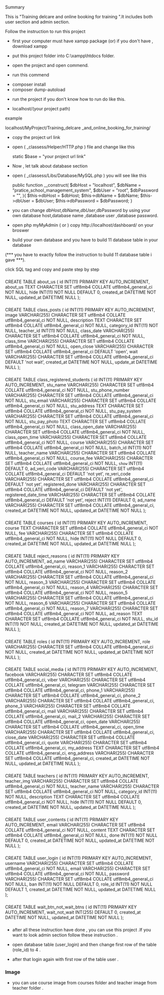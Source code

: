 Summary

This is "Training delcare and online booking for training ".It includes both user section and admin section.


Follow the instruction to run this project 

- first your computer must have xampp package (or) if you don't have , download xampp

- put this project folder into C:\xampp\htdocs folder.

- open the project and open commend.

- run this commend

* composer install
* composer dump-autoload

- run the project 
if you don't know how to run do like this.
* localhost/(your project path)

example

localhost/MyProject/Training_delcare _and_online_booking_for_training/

- copy the project url link

- open ( _classess/Helper/HTTP.php ) file and change like this

    static $base = "your project url link"

- Now , let talk about database section

- open ( _classess/Libs/Database/MySQL.php ) you will see like this 

    public function __construct(
        $dbHost = "localhost",
        $dbName = "pratice_school_management_system",
        $dbUser = "root",
        $dbPassword = "",
    ){
        $this->dbHost = $dbHost;
        $this->dbName = $dbName;
        $this->dbUser = $dbUser;
        $this->dbPassword = $dbPassword;
    }

- you can change $dbHost,$dbName,$dbUser,$dbPassword by using your own database host,database name ,database user ,database password.

- open php myMyAdmin ( or ) copy http://localhost/dashboard/ on your broswer

- build your own database  and you have to build  11 database table in your database 

(*** you have to exactly follow the instruction to build 11 database table i gave ***).

click SQL tag and copy and paste step by step

###

CREATE TABLE about_us (
    id INT(11) PRIMARY KEY AUTO_INCREMENT,
    about_us TEXT CHARACTER SET utf8mb4 COLLATE utf8mb4_general_ci NOT NULL,
    hide INT(11) NOT NULL DEFAULT 0,
    created_at DATETIME NOT NULL,
    updated_at DATETIME NULL
);

###

###

CREATE TABLE class_posts (
    id INT(11) PRIMARY KEY AUTO_INCREMENT,
    image VARCHAR(255) CHARACTER SET utf8mb4 COLLATE utf8mb4_general_ci NOT NULL,
    description TEXT CHARACTER SET utf8mb4 COLLATE utf8mb4_general_ci NOT NULL,
    category_id INT(11) NOT NULL,
    teacher_id INT(11) NOT NULL,
    class_date VARCHAR(255) CHARACTER SET utf8mb4 COLLATE utf8mb4_general_ci NOT NULL,
    class_time VARCHAR(255) CHARACTER SET utf8mb4 COLLATE utf8mb4_general_ci NOT NULL,
    open_close VARCHAR(255) CHARACTER SET utf8mb4 COLLATE utf8mb4_general_ci DEFAULT 'open',
    wait VARCHAR(255) CHARACTER SET utf8mb4 COLLATE utf8mb4_general_ci DEFAULT 'not wait',
    created_at DATETIME NOT NULL,
    update_at DATETIME NULL
);

###

###

CREATE TABLE class_registered_students  (
    id INT(11) PRIMARY KEY AUTO_INCREMENT,
    stu_name VARCHAR(255) CHARACTER SET utf8mb4 COLLATE utf8mb4_general_ci NOT NULL,
    stu_phone_number VARCHAR(255) CHARACTER SET utf8mb4 COLLATE utf8mb4_general_ci NOT NULL,
    stu_email VARCHAR(255) CHARACTER SET utf8mb4 COLLATE utf8mb4_general_ci NOT NULL,
    stu_address TEXT CHARACTER SET utf8mb4 COLLATE utf8mb4_general_ci NOT NULL,
    stu_pay_system VARCHAR(255) CHARACTER SET utf8mb4 COLLATE utf8mb4_general_ci NOT NULL,
    stu_pay_photo TEXT CHARACTER SET utf8mb4 COLLATE utf8mb4_general_ci NOT NULL,
    class_open_date VARCHAR(255) CHARACTER SET utf8mb4 COLLATE utf8mb4_general_ci NOT NULL,
    class_open_time VARCHAR(255) CHARACTER SET utf8mb4 COLLATE utf8mb4_general_ci NOT NULL,
    course VARCHAR(255) CHARACTER SET utf8mb4 COLLATE utf8mb4_general_ci NOT NULL,
    batch_id INT(11) NOT NULL,
    teacher_name VARCHAR(255) CHARACTER SET utf8mb4 COLLATE utf8mb4_general_ci NOT NULL,
    course_fee VARCHAR(255) CHARACTER SET utf8mb4 COLLATE utf8mb4_general_ci NOT NULL,
    `show` INT(11) DEFAULT 0,
    ad_veri_code VARCHAR(255) CHARACTER SET utf8mb4 COLLATE utf8mb4_general_ci DEFAULT 'not yet',
    re_veri_code VARCHAR(255) CHARACTER SET utf8mb4 COLLATE utf8mb4_general_ci DEFAULT 'not yet',
    registered_done VARCHAR(255) CHARACTER SET utf8mb4 COLLATE utf8mb4_general_ci DEFAULT 'not yet',
    registered_date_time VARCHAR(255) CHARACTER SET utf8mb4 COLLATE utf8mb4_general_ci DEFAULT 'not yet',
    reject INT(11) DEFAULT 0,
    ad_name VARCHAR(255) CHARACTER SET utf8mb4 COLLATE utf8mb4_general_ci,
    created_at DATETIME NOT NULL,
    updated_at DATETIME NOT NULL
);

###

###

CREATE TABLE  courses  (
    id INT(11) PRIMARY KEY AUTO_INCREMENT,
    course TEXT CHARACTER SET utf8mb4 COLLATE utf8mb4_general_ci NOT NULL,
    fee VARCHAR(255) CHARACTER SET utf8mb4 COLLATE utf8mb4_general_ci NOT NULL,
    hide INT(11) NOT NULL DEFAULT 0,
    created_at DATETIME NOT NULL,
    updated_at DATETIME NULL
);

###

###

CREATE TABLE reject_reasons  (
    id INT(11) PRIMARY KEY AUTO_INCREMENT,
    ad_name VARCHAR(255) CHARACTER SET utf8mb4 COLLATE utf8mb4_general_ci,
    reason_1 VARCHAR(255) CHARACTER SET utf8mb4 COLLATE utf8mb4_general_ci NOT NULL,
    reason_2 VARCHAR(255) CHARACTER SET utf8mb4 COLLATE utf8mb4_general_ci NOT NULL,
    reason_3 VARCHAR(255) CHARACTER SET utf8mb4 COLLATE utf8mb4_general_ci NOT NULL,
    reason_4 VARCHAR(255) CHARACTER SET utf8mb4 COLLATE utf8mb4_general_ci NOT NULL,
    reason_5 VARCHAR(255) CHARACTER SET utf8mb4 COLLATE utf8mb4_general_ci NOT NULL,
    reason_6 VARCHAR(255) CHARACTER SET utf8mb4 COLLATE utf8mb4_general_ci NOT NULL,
    reason_7 VARCHAR(255) CHARACTER SET utf8mb4 COLLATE utf8mb4_general_ci NOT NULL,
    ad_reason TEXT CHARACTER SET utf8mb4 COLLATE utf8mb4_general_ci NOT NULL,
    stu_id INT(11) NOT NULL,
    created_at DATETIME NOT NULL,
    updated_at DATETIME NULL
);

###

###

CREATE TABLE roles  (
    id INT(11) PRIMARY KEY AUTO_INCREMENT,
    role VARCHAR(255) CHARACTER SET utf8mb4 COLLATE utf8mb4_general_ci NOT NULL,
    created_at DATETIME NOT NULL,
    updated_at DATETIME NOT NULL
);

###

###

CREATE TABLE social_media  (
    id INT(11) PRIMARY KEY AUTO_INCREMENT,
    facebook VARCHAR(255) CHARACTER SET utf8mb4 COLLATE utf8mb4_general_ci,
    viber VARCHAR(255) CHARACTER SET utf8mb4 COLLATE utf8mb4_general_ci,
    telegram VARCHAR(255) CHARACTER SET utf8mb4 COLLATE utf8mb4_general_ci,
    phone_1 VARCHAR(255) CHARACTER SET utf8mb4 COLLATE utf8mb4_general_ci,
    phone_2 VARCHAR(255) CHARACTER SET utf8mb4 COLLATE utf8mb4_general_ci,
    phone_3 VARCHAR(255) CHARACTER SET utf8mb4 COLLATE utf8mb4_general_ci,
    mail VARCHAR(255) CHARACTER SET utf8mb4 COLLATE utf8mb4_general_ci,
    mail_2 VARCHAR(255) CHARACTER SET utf8mb4 COLLATE utf8mb4_general_ci,
    open_date VARCHAR(255) CHARACTER SET utf8mb4 COLLATE utf8mb4_general_ci,
    open_time VARCHAR(255) CHARACTER SET utf8mb4 COLLATE utf8mb4_general_ci,
    close_date VARCHAR(255) CHARACTER SET utf8mb4 COLLATE utf8mb4_general_ci,
    quote VARCHAR(255) CHARACTER SET utf8mb4 COLLATE utf8mb4_general_ci,
    my_address TEXT CHARACTER SET utf8mb4 COLLATE utf8mb4_general_ci,
    eng_address VARCHAR(255) CHARACTER SET utf8mb4 COLLATE utf8mb4_general_ci,
    created_at DATETIME NOT NULL,
    updated_at DATETIME NULL
);

###

###

CREATE TABLE  teachers  (
    id INT(11) PRIMARY KEY AUTO_INCREMENT,
    teacher_img VARCHAR(255) CHARACTER SET utf8mb4 COLLATE utf8mb4_general_ci NOT NULL,
    teacher_name VARCHAR(255) CHARACTER SET utf8mb4 COLLATE utf8mb4_general_ci NOT NULL,
    category_id INT(11) NOT NULL,
    description TEXT CHARACTER SET utf8mb4 COLLATE utf8mb4_general_ci NOT NULL,
    hide INT(11) NOT NULL DEFAULT 0,
    created_at DATETIME NOT NULL,
    updated_at DATETIME NULL
);

###

###

CREATE TABLE user_contents  (
    id INT(11) PRIMARY KEY AUTO_INCREMENT,
    email VARCHAR(255) CHARACTER SET utf8mb4 COLLATE utf8mb4_general_ci NOT NULL,
    content TEXT CHARACTER SET utf8mb4 COLLATE utf8mb4_general_ci NOT NULL,
    done INT(11) NOT NULL DEFAULT 0,
    created_at DATETIME NOT NULL,
    updated_at DATETIME NOT NULL
);

###

###

CREATE TABLE user_login  (
    id INT(11) PRIMARY KEY AUTO_INCREMENT,
    username VARCHAR(255) CHARACTER SET utf8mb4 COLLATE utf8mb4_general_ci NOT NULL,
    email VARCHAR(255) CHARACTER SET utf8mb4 COLLATE utf8mb4_general_ci NOT NULL,
    password VARCHAR(255) CHARACTER SET utf8mb4 COLLATE utf8mb4_general_ci NOT NULL,
    ban INT(11) NOT NULL DEFAULT 0,
    role_id INT(11) NOT NULL DEFAULT 1,
    created_at DATETIME NOT NULL,
    updated_at DATETIME NULL
);


###


###

CREATE TABLE  wait_btn_not_wait_btns  (
    id INT(11) PRIMARY KEY AUTO_INCREMENT,
    wait_not_wait INT(255) DEFAULT 0,
    created_at DATETIME NOT NULL,
    updated_at DATETIME NOT NULL
);

###

- after  all these instruction have done , you can use this project .If you want to look admin section follow these instruction .

- open  database table (user_login) and then change first row of the table (role_id)  to 4 .
- after that login again with first row of the table user .

### Image 
- you can use course image from courses folder and  teacher image from teacher folder .
